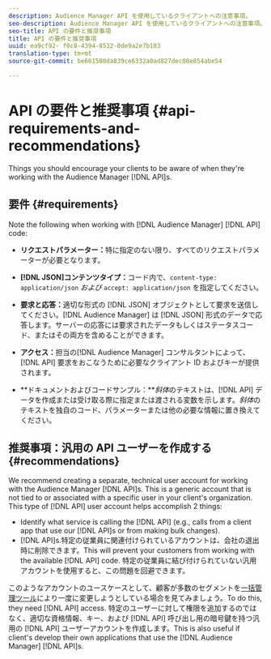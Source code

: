 ```yaml
---
description: Audience Manager API を使用しているクライアントへの注意事項。
seo-description: Audience Manager API を使用しているクライアントへの注意事項。
seo-title: API の要件と推奨事項
title: API の要件と推奨事項
uuid: ea9cf92- f0c8-4394-8532-0de9a2e7b103
translation-type: tm+mt
source-git-commit: be661580da839ce6332a0ad827dec08e854abe54

---
```



# API の要件と推奨事項 {#api-requirements-and-recommendations}

Things you should encourage your clients to be aware of when they're working with the Audience Manager [!DNL API]s.

## 要件 {#requirements}

Note the following when working with [!DNL Audience Manager] [!DNL API] code:

* **リクエストパラメーター：**&#x200B;特に指定のない限り、すべてのリクエストパラメーターが必要となります。
* **[!DNL JSON]コンテンツタイプ：**&#x200B;コード内で、`content-type: application/json` *および* `accept: application/json` を指定してください。

* **要求と応答：**&#x200B;適切な形式の [!DNL JSON] オブジェクトとして要求を送信してください。[!DNL Audience Manager] は [!DNL JSON] 形式のデータで応答します。サーバーの応答には要求されたデータもしくはステータスコード、またはその両方を含めることができます。

* **アクセス：**&#x200B;担当の[!DNL Audience Manager] コンサルタントによって、[!DNL API] 要求をおこなうために必要なクライアント ID およびキーが提供されます。

* **ドキュメントおよびコードサンプル：***斜体*&#x200B;のテキストは、[!DNL API] データを作成または受け取る際に指定または渡される変数を示します。*斜体*&#x200B;のテキストを独自のコード、パラメーターまたは他の必要な情報に置き換えてください。

## 推奨事項：汎用の API ユーザーを作成する {#recommendations}

We recommend creating a separate, technical user account for working with the Audience Manager [!DNL API]s. This is a generic account that is not tied to or associated with a specific user in your client's organization. This type of [!DNL API] user account helps accomplish 2 things:

* Identify what service is calling the [!DNL API] (e.g., calls from a client app that use our [!DNL API]s or from making bulk changes).
* [!DNL API]s.特定の従業員に関連付けられているアカウントは、会社の退出時に削除できます。This will prevent your customers from working with the available [!DNL API] code. 特定の従業員に結び付けられていない汎用アカウントを使用すると、この問題を回避できます。

このようなアカウントのユースケースとして、顧客が多数のセグメントを[一括管理ツール](https://docs.adobe.com/content/help/en/audience-manager/user-guide/reference/bult-management-tools/bulk-management-intro.html)により一度に変更しようとしている場合を見てみましょう。To do this, they need [!DNL API] access. 特定のユーザーに対して権限を追加するのではなく、適切な資格情報、キー、および [!DNL API] 呼び出し用の暗号鍵を持つ汎用の [!DNL API] ユーザーアカウントを作成します。This is also useful if client's develop their own applications that use the [!DNL Audience Manager] [!DNL API]s.
